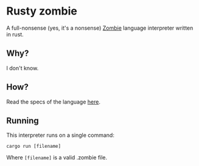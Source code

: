 # Rusty zombie
A full-nonsense (yes, it's a nonsense) [Zombie](https://www.dangermouse.net/esoteric/zombie.html) language interpreter written in rust.

## Why?
I don't know. 

## How?
Read the specs of the language [here](https://www.dangermouse.net/esoteric/zombie.html).

## Running
This interpreter runs on a single command:
```cli
cargo run [filename]
```
Where `[filename]` is a valid .zombie file.


